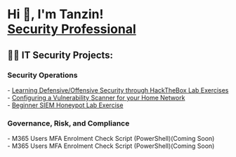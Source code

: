 <h1>Hi 👋, I'm Tanzin! <br/><a href="https://www.linkedin.com/in/tanzin-h/">Security Professional</a></h1>

<h2>👨‍💻 IT Security Projects:</h2>
<h3>Security Operations</h3>
  - <a href="https://github.com/thossa000/HackTheBox"> Learning Defensive/Offensive Security through HackTheBox Lab Exercises</a> <br>
  - <a href="https://medium.com/@tanzinh/using-nessus-essentials-to-secure-home-network-vulnerability-management-9dbd2477173e"> Configuring a Vulnerability Scanner for your Home Network</a> <br>
  - <a href="https://medium.com/@tanzinh/azure-sentinel-creating-map-with-live-attacks-siem-beginner-lab-480f55754723"> Beginner SIEM Honeypot Lab Exercise</a> 

<h3>Governance, Risk, and Compliance</h3>
- <!<- a href="https://github.com/thossa000/HackTheBox"> M365 Users MFA Enrolment Check Script (PowerShell)(Coming Soon)</a> <br>
- <!<-a href="https://github.com/thossa000/HackTheBox"> M365 Users MFA Enrolment Check Script (PowerShell)(Coming Soon)</a> <br>
